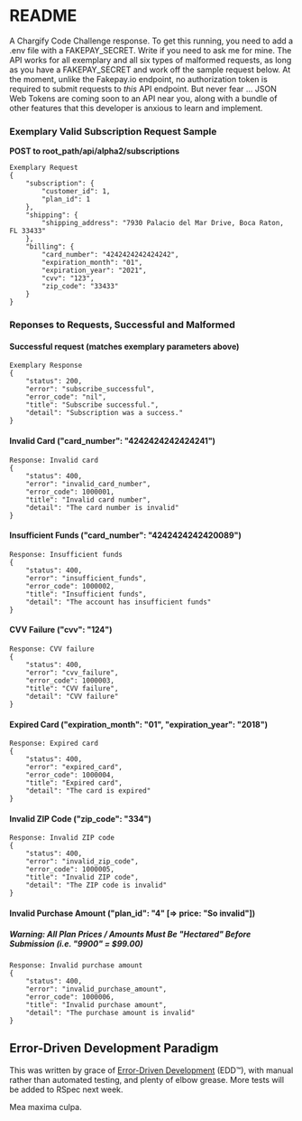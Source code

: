 # README

A Chargify Code Challenge response. To get this running, you need to add a .env file with a FAKEPAY_SECRET. Write if you need to ask me for mine. The API works for all exemplary and all six types of malformed requests, as long as you have a FAKEPAY_SECRET and work off the sample request below. At the moment, unlike the Fakepay.io endpoint, no authorization token is required to submit requests to _this_ API endpoint. But never fear ... JSON Web Tokens are coming soon to an API near you, along with a bundle of other features that this developer is anxious to learn and implement.

### Exemplary Valid Subscription Request Sample

__POST to root_path/api/alpha2/subscriptions__
```
Exemplary Request
{	
	"subscription": {
		"customer_id": 1,
		"plan_id": 1
	},
	"shipping": {
		"shipping_address": "7930 Palacio del Mar Drive, Boca Raton, FL 33433"
	},
	"billing": {
		"card_number": "4242424242424242",
		"expiration_month": "01",
		"expiration_year": "2021",
		"cvv": "123",
		"zip_code": "33433"
	}
}
```

### Reponses to Requests, Successful and Malformed

#### Successful request (matches exemplary parameters above)
```
Exemplary Response
{
    "status": 200,
    "error": "subscribe_successful",
    "error_code": "nil",
    "title": "Subscribe successful.",
    "detail": "Subscription was a success."
}
```

#### Invalid Card ("card_number": "4242424242424241")
```
Response: Invalid card
{
    "status": 400,
    "error": "invalid_card_number",
    "error_code": 1000001,
    "title": "Invalid card number",
    "detail": "The card number is invalid"
}
```
#### Insufficient Funds ("card_number": "4242424242420089")
```
Response: Insufficient funds
{
    "status": 400,
    "error": "insufficient_funds",
    "error_code": 1000002,
    "title": "Insufficient funds",
    "detail": "The account has insufficient funds"
}
```
#### CVV Failure ("cvv": "124")
```
Response: CVV failure
{
    "status": 400,
    "error": "cvv_failure",
    "error_code": 1000003,
    "title": "CVV failure",
    "detail": "CVV failure"
}
```
#### Expired Card ("expiration_month": "01", "expiration_year": "2018")
```
Response: Expired card
{
    "status": 400,
    "error": "expired_card",
    "error_code": 1000004,
    "title": "Expired card",
    "detail": "The card is expired"
}
```
#### Invalid ZIP Code ("zip_code": "334")
```
Response: Invalid ZIP code
{
    "status": 400,
    "error": "invalid_zip_code",
    "error_code": 1000005,
    "title": "Invalid ZIP code",
    "detail": "The ZIP code is invalid"
}
```
#### Invalid Purchase Amount ("plan_id": "4" [=> price: "So invalid"])
##### Warning: All Plan Prices / Amounts Must Be "Hectared" Before Submission (i.e. "9900" = $99.00)
```
Response: Invalid purchase amount
{
    "status": 400,
    "error": "invalid_purchase_amount",
    "error_code": 1000006,
    "title": "Invalid purchase amount",
    "detail": "The purchase amount is invalid"
}
```

## Error-Driven Development Paradigm

This was written by grace of [Error-Driven Development](https://halogenandtoast.com/error-driven-development/) (EDD™), with manual rather than automated testing, and plenty of elbow grease. More tests will be added to RSpec next week.

Mea maxima culpa.
